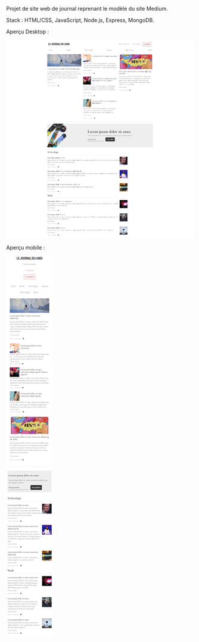 Projet de site web de journal reprenant le modèle du site Medium.

Stack : HTML/CSS, JavaScript, Node.js, Express, MongoDB.


Aperçu Desktop :


![](/journal-desktop.png)


Aperçu mobile :


![](/journal-mobile.png)
